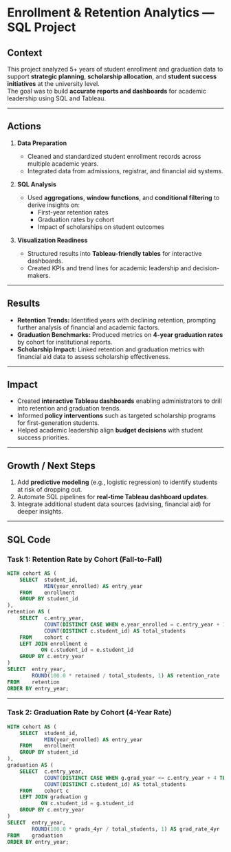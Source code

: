 
# Enrollment & Retention Analytics — SQL Project

## Context
This project analyzed 5+ years of student enrollment and graduation data to support **strategic planning**, **scholarship allocation**, and **student success initiatives** at the university level.  
The goal was to build **accurate reports and dashboards** for academic leadership using SQL and Tableau.

---

## Actions
1. **Data Preparation**  
   - Cleaned and standardized student enrollment records across multiple academic years.  
   - Integrated data from admissions, registrar, and financial aid systems.

2. **SQL Analysis**  
   - Used **aggregations**, **window functions**, and **conditional filtering** to derive insights on:  
     - First-year retention rates  
     - Graduation rates by cohort  
     - Impact of scholarships on student outcomes  

3. **Visualization Readiness**  
   - Structured results into **Tableau-friendly tables** for interactive dashboards.  
   - Created KPIs and trend lines for academic leadership and decision-makers.

---

## Results
- **Retention Trends:** Identified years with declining retention, prompting further analysis of financial and academic factors.  
- **Graduation Benchmarks:** Produced metrics on **4-year graduation rates** by cohort for institutional reports.  
- **Scholarship Impact:** Linked retention and graduation metrics with financial aid data to assess scholarship effectiveness.

---

## Impact
- Created **interactive Tableau dashboards** enabling administrators to drill into retention and graduation trends.  
- Informed **policy interventions** such as targeted scholarship programs for first-generation students.  
- Helped academic leadership align **budget decisions** with student success priorities.

---

## Growth / Next Steps
1. Add **predictive modeling** (e.g., logistic regression) to identify students at risk of dropping out.  
2. Automate SQL pipelines for **real-time Tableau dashboard updates**.  
3. Integrate additional student data sources (advising, financial aid) for deeper insights.

---

## SQL Code

### Task 1: Retention Rate by Cohort (Fall-to-Fall)
```sql
WITH cohort AS (
    SELECT  student_id,
            MIN(year_enrolled) AS entry_year
    FROM    enrollment
    GROUP BY student_id
),
retention AS (
    SELECT  c.entry_year,
            COUNT(DISTINCT CASE WHEN e.year_enrolled = c.entry_year + 1 THEN e.student_id END) AS retained,
            COUNT(DISTINCT c.student_id) AS total_students
    FROM    cohort c
    LEFT JOIN enrollment e
           ON c.student_id = e.student_id
    GROUP BY c.entry_year
)
SELECT  entry_year,
        ROUND(100.0 * retained / total_students, 1) AS retention_rate
FROM    retention
ORDER BY entry_year;
```

---

### Task 2: Graduation Rate by Cohort (4-Year Rate)
```sql
WITH cohort AS (
    SELECT  student_id,
            MIN(year_enrolled) AS entry_year
    FROM    enrollment
    GROUP BY student_id
),
graduation AS (
    SELECT  c.entry_year,
            COUNT(DISTINCT CASE WHEN g.grad_year <= c.entry_year + 4 THEN g.student_id END) AS grads_4yr,
            COUNT(DISTINCT c.student_id) AS total_students
    FROM    cohort c
    LEFT JOIN graduation g
           ON c.student_id = g.student_id
    GROUP BY c.entry_year
)
SELECT  entry_year,
        ROUND(100.0 * grads_4yr / total_students, 1) AS grad_rate_4yr
FROM    graduation
ORDER BY entry_year;
```
